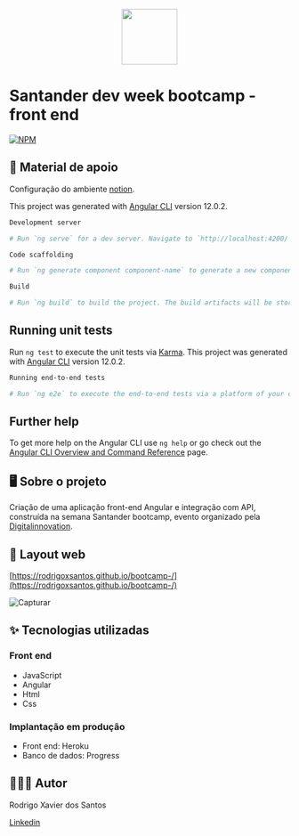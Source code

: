 <p align="center">
 <img width="100px" src="https://user-images.githubusercontent.com/85380530/124314317-95a9e600-db48-11eb-9517-2d33226d98e5.PNG" />
</p>

# Santander dev week bootcamp - front end

[![NPM](https://img.shields.io/npm/l/react)](https://github.com/rodrigoxsantos/bootcamp/blob/main/LICENSE) 

## 📝 Material de apoio 

Configuração do ambiente [notion](https://www.notion.so/Material-de-Apoio-Bootcamp-Santander-4b731275cc9b499d90fe5f8b6a75e3bd).

This project was generated with [Angular CLI](https://github.com/angular/angular-cli) version 12.0.2.
```bash
Development server

# Run `ng serve` for a dev server. Navigate to `http://localhost:4200/`. The app will automatically reload if you change any of the source files.

Code scaffolding

# Run `ng generate component component-name` to generate a new component. You can also use `ng generate directive|pipe|service|class|guard|interface|enum|module`.

Build

# Run `ng build` to build the project. The build artifacts will be stored in the `dist/` directory.
```
## Running unit tests

Run `ng test` to execute the unit tests via [Karma](https://karma-runner.github.io).
This project was generated with [Angular CLI](https://github.com/angular/angular-cli) version 12.0.2.
```bash
Running end-to-end tests

# Run `ng e2e` to execute the end-to-end tests via a platform of your choice. To use this command, you need to first add a package that implements end-to-end testing capabilities.
```
## Further help

To get more help on the Angular CLI use `ng help` or go check out the [Angular CLI Overview and Command Reference](https://angular.io/cli) page.

## 🖥️ Sobre o projeto 
 Criação de uma aplicação front-end Angular e integração com API, construída na semana Santander bootcamp, evento organizado pela  [Digitalinnovation](https://digitalinnovation.one/).

 
 
## 🔖 Layout web
[https://rodrigoxsantos.github.io/bootcamp-/](https://rodrigoxsantos.github.io/bootcamp-/)

![Capturar](https://user-images.githubusercontent.com/85380530/124323670-18866d00-db58-11eb-9a3d-5926ae7c3bb2.PNG)

## ✨ Tecnologias utilizadas

### Front end
- JavaScript 
- Angular
- Html
- Css

### Implantação em produção
- Front end: Heroku
- Banco de dados: Progress

## 👨🏽‍💻 Autor

Rodrigo Xavier dos Santos

[Linkedin](https://www.linkedin.com/in/rodrigoxsantos/) 
